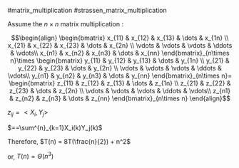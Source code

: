 #matrix_multiplication #strassen_matrix_multiplication

Assume the $n\times n$ matrix multiplication :


$$\begin{align}
\begin{bmatrix}
x_{11} & x_{12} & x_{13} & \dots & x_{1n} \\
x_{21} & x_{22} & x_{23} & \dots & x_{2n} \\
\vdots & \vdots & \vdots & \ddots & \vdots\\
x_{n1} & x_{n2} & x_{n3} & \dots & x_{nn}
\end{bmatrix}_{n\times n}\times
\begin{bmatrix}
y_{11} & y_{12} & y_{13} & \dots & y_{1n} \\
y_{21} & y_{22} & y_{23} & \dots & y_{2n} \\
\vdots & \vdots & \vdots & \ddots & \vdots\\
y_{n1} & y_{n2} & y_{n3} & \dots & y_{nn}
\end{bmatrix}_{n\times n}=
\begin{bmatrix}
z_{11} & z_{12} & z_{13} & \dots & z_{1n} \\
z_{21} & z_{22} & z_{23} & \dots & z_{2n} \\
\vdots & \vdots & \vdots & \ddots & \vdots\\
z_{n1} & z_{n2} & z_{n3} & \dots & z_{nn}
\end{bmatrix}_{n\times n}
\end{align}$$



$z_{ij} = <X_i, Y_j>$

$==\sum^{n}_{k=1}X_i(k)Y_j(k)$

Therefore,  $T(n) = 8T(\frac{n}{2}) + n^2$

or, $T(n) = \Theta(n^3)$
